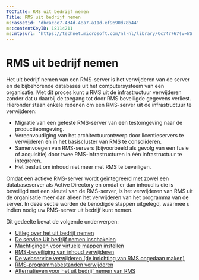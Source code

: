 ```yaml
---
TOCTitle: RMS uit bedrijf nemen
Title: RMS uit bedrijf nemen
ms:assetid: 'dbcacce7-434d-48a7-a11d-ef9690d78b44'
ms:contentKeyID: 18114211
ms:mtpsurl: 'https://technet.microsoft.com/nl-nl/library/Cc747767(v=WS.10)'
---
```


RMS uit bedrijf nemen
=====================

Het uit bedrijf nemen van een RMS-server is het verwijderen van de server en de bijbehorende databases uit het computersysteem van een organisatie. Met dit proces kunt u RMS uit de infrastructuur verwijderen zonder dat u daarbij de toegang tot door RMS beveiligde gegevens verliest. Hieronder staan enkele redenen om een RMS-server uit de infrastructuur te verwijderen:

-   Migratie van een geteste RMS-server van een testomgeving naar de productieomgeving.
-   Vereenvoudiging van het architectuurontwerp door licentieservers te verwijderen en in het basiscluster van RMS te consolideren.
-   Samenvoegen van RMS-servers (bijvoorbeeld als gevolg van een fusie of acquisitie) door twee RMS-infrastructuren in één infrastructuur te integreren.
-   Het besluit om inhoud niet meer met RMS te beveiligen.

Omdat een actieve RMS-server wordt geïntegreerd met zowel een databaseserver als Active Directory en omdat er dan inhoud is die is beveiligd met een sleutel van de RMS-server, is het verwijderen van RMS uit de organisatie meer dan alleen het verwijderen van het programma van de server. In deze sectie worden de benodigde stappen uitgelegd, waarmee u indien nodig uw RMS-server uit bedrijf kunt nemen.

Dit gedeelte bevat de volgende onderwerpen:

-   [Uitleg over het uit bedrijf nemen](https://technet.microsoft.com/57bd9949-9433-437b-93ed-ffb2dff9992e)
-   [De service Uit bedrijf nemen inschakelen](https://technet.microsoft.com/45226e85-b50d-41cc-aca7-0f603f8509d5)
-   [Machtigingen voor virtuele mappen instellen](https://technet.microsoft.com/45112111-9608-45b1-9a86-7b313d0a1579)
-   [RMS-beveiliging van inhoud verwijderen](https://technet.microsoft.com/c30361e3-50d2-4474-a87d-d38de502cf9e)
-   [De webservice verwijderen (de inrichting van RMS ongedaan maken)](https://technet.microsoft.com/68b4e2b0-b1b7-4b0a-8c1a-82ac27c1f12e)
-   [RMS-programmabestanden verwijderen](https://technet.microsoft.com/d1dc8a8b-f8de-487f-87b4-2174d449f0bc)
-   [Alternatieven voor het uit bedrijf nemen van RMS](https://technet.microsoft.com/4d32f35e-997d-4d10-ab66-efe217e853f7)
